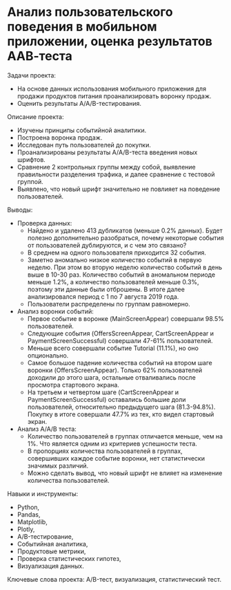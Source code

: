 #  Анализ пользовательского поведения в мобильном приложении, оценка результатов ААВ-теста

Задачи проекта:
- На основе данных использования мобильного приложения для продажи продуктов питания проанализировать воронку продаж.
- Оценить результаты A/A/B-тестирования.

Описание проекта:
- Изучены принципы событийной аналитики. 
- Построена воронка продаж. 
- Исследован путь пользователей до покупки. 
- Проанализированы результаты A/А/B-теста введения новых шрифтов. 
- Сравнение 2 контрольных группы между собой, выявление правильности разделения трафика, и далее сравнение с тестовой группой.
- Выявлено, что новый шрифт значительно не повлияет на поведение пользователей.

Выводы:
- Проверка данных:
    - Найдено и удалено 413 дубликатов (меньше 0.2% данных). Будет полезно дополнительно разобраться, почему некоторые события от пользователей дублируются, и с чем это связано?
    - В среднем на одного пользователя приходится 32 события.
    - Заметно аномально низкое количество событий в первую неделю. При этом во вторую неделю количество событий в день выше в 10-30 раз. Количество событий в аномальном периоде меньше 1.2%, а количество пользователей меньше 0.3%, поэтому эти данные были отброшены. В итоге далее анализировался период с 1 по 7 августа 2019 года.
    - Пользователи распределены по группам равномерно.
- Анализ воронки событий:
    - Первое событие в воронке (MainScreenAppear) совершали 98.5% пользователей.
    - Следующие события (OffersScreenAppear, CartScreenAppear и PaymentScreenSuccessful) совершали 47-61% пользователей.
    - Меньше всего совершали событие Tutorial (11.1%), но оно опционально.
    - Самое большое падение количества событий на втором шаге воронки (OffersScreenAppear). Только 62% пользователей доходили до этого шага, остальные отваливались после просмотра стартового экрана.
    - На третьем и четвертом шаге (CartScreenAppear и PaymentScreenSuccessful) оставались большие доли пользователей, относительно предыдущего шага (81.3-94.8%). Покупку в итоге совершали 47.7% из тех, кто видел стартовый экран.
- Анализ А/А/В теста:
    - Количество пользователей в группах отличается меньше, чем на 1%. Что является одним из критериев успешности теста.
    - В пропорциях количества пользователей в группах, совершивших каждое событие воронки, нет статистически значимых различий.
    - Можно сделать вывод, что новый шрифт не влияет на изменение количества пользователей.

Навыки и инструменты:
- Python,
- Pandas,
- Matplotlib,
- Plotly,
- A/B-тестирование,
- Событийная аналитика,
- Продуктовые метрики,
- Проверка статистических гипотез,
- Визуализация данных.

Ключевые слова проекта: A/B-тест, визуализация, статистический тест.
